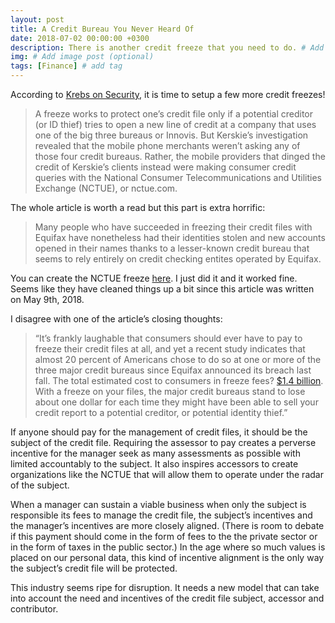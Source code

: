```yaml
---
layout: post
title: A Credit Bureau You Never Heard Of
date: 2018-07-02 00:00:00 +0300
description: There is another credit freeze that you need to do. # Add post description (optional)
img: # Add image post (optional)
tags: [Finance] # add tag
---
```


According to [Krebs on Security](https://krebsonsecurity.com/2018/05/another-credit-freeze-target-nctue-com/), it is time to setup a few more credit freezes!

> A freeze works to protect one’s credit file only if a potential creditor (or ID thief) tries to open a new line of credit at a company that uses one of the big three bureaus or Innovis. But Kerskie’s investigation revealed that the mobile phone merchants weren’t asking any of those four credit bureaus. Rather, the mobile providers that dinged the credit of Kerskie’s clients instead were making consumer credit queries with the National Consumer Telecommunications and Utilities Exchange (NCTUE), or nctue.com.

​The whole article is worth a read but this part is extra horrific:

> Many people who have succeeded in freezing their credit files with Equifax have nonetheless had their identities stolen and new accounts opened in their names thanks to a lesser-known credit bureau that seems to rely entirely on credit checking entites operated by Equifax.

​You can create the NCTUE freeze [here](http://www.nctue.com/Consumers). I just did it and it worked fine. Seems like they have cleaned things up a bit since this article was written on May 9th, 2018.

I disagree with one of the article’s closing thoughts:

> “It’s frankly laughable that consumers should ever have to pay to freeze their credit files at all, and yet a recent study indicates that almost 20 percent of Americans chose to do so at one or more of the three major credit bureaus since Equifax announced its breach last fall. The total estimated cost to consumers in freeze fees? [$1.4 billion](https://krebsonsecurity.com/2018/03/survey-americans-spent-1-4b-on-credit-freeze-fees-in-wake-of-equifax-breach/). With a freeze on your files, the major credit bureaus stand to lose about one dollar for each time they might have been able to sell your credit report to a potential creditor, or potential identity thief.”

If anyone should pay for the management of credit files, it should be the subject of the credit file. Requiring the assessor  to pay creates a perverse incentive for the manager seek as many assessments as possible with limited accountably to the subject. It also inspires accessors to create organizations like the NCTUE that will allow them to operate under the radar of the subject.

When a manager can sustain a viable business when only the subject is responsible its fees to manage the credit file, the subject’s incentives and the manager’s incentives are more closely aligned. (There is room to debate if this payment should come in the form of fees to the the private sector or in the form of taxes in the public sector.) In the age where so much values is placed on our personal data, this kind of incentive alignment is the only way the subject’s credit file will be protected.

This industry seems ripe for disruption. It needs a new model that can take into account the need and incentives of the credit file subject, accessor and contributor.